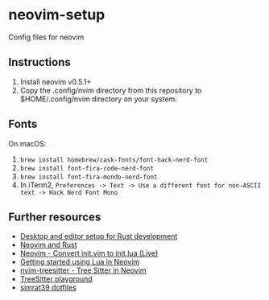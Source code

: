 # neovim-setup
Config files for neovim

## Instructions
1.  Install neovim v0.5.1+
2.  Copy the .config/nvim directory from this repository to $HOME/.config/nvim
    directory on your system.

## Fonts

On macOS:

1.  `brew install homebrew/cask-fonts/font-hack-nerd-font`
2.  `brew install font-fira-code-nerd-font`
3.  `brew install font-fira-mondo-nerd-font`
4.  In iTerm2, `Preferences -> Text -> Use a different font for non-ASCII text -> Hack Nerd Font Mono`

## Further resources
* [Desktop and editor setup for Rust development](https://www.youtube.com/watch?v=ycMiMDHopNc)
* [Neovim and Rust](https://sharksforarms.dev/posts/neovim-rust/)
* [Neovim - Convert init.vim to init.lua (Live)](https://www.youtube.com/watch?v=BoDU6QOmEOY)
* [Getting started using Lua in Neovim](https://github.com/nanotee/nvim-lua-guide)
* [nvim-treesitter - Tree Sitter in Neovim](https://www.youtube.com/watch?v=LPXH7cBN_u8)
* [TreeSitter playground](https://tree-sitter.github.io/tree-sitter/playground)
* [simrat39 dotfiles](https://github.com/simrat39/dotfiles/tree/master/.config/nvim)
